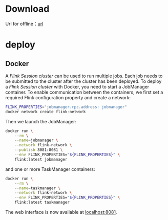 # Download
Url for offline：[url](https://flink.apache.org/downloads.html)
# deploy
## Docker

A _Flink Session cluster_ can be used to run multiple jobs. Each job needs to be submitted to the cluster after the cluster has been deployed. To deploy a _Flink Session cluster_ with Docker, you need to start a JobManager container. To enable communication between the containers, we first set a required Flink configuration property and create a network:

```sh
FLINK_PROPERTIES="jobmanager.rpc.address: jobmanager"
docker network create flink-network
```

Then we launch the JobManager:

```sh
docker run \
    --rm \
    --name=jobmanager \
    --network flink-network \
    --publish 8081:8081 \
    --env FLINK_PROPERTIES="${FLINK_PROPERTIES}" \
    flink:latest jobmanager
```

and one or more TaskManager containers:

```sh
docker run \
    --rm \
    --name=taskmanager \
    --network flink-network \
    --env FLINK_PROPERTIES="${FLINK_PROPERTIES}" \
    flink:latest taskmanager
```

The web interface is now available at [localhost:8081](http://localhost:8081/).